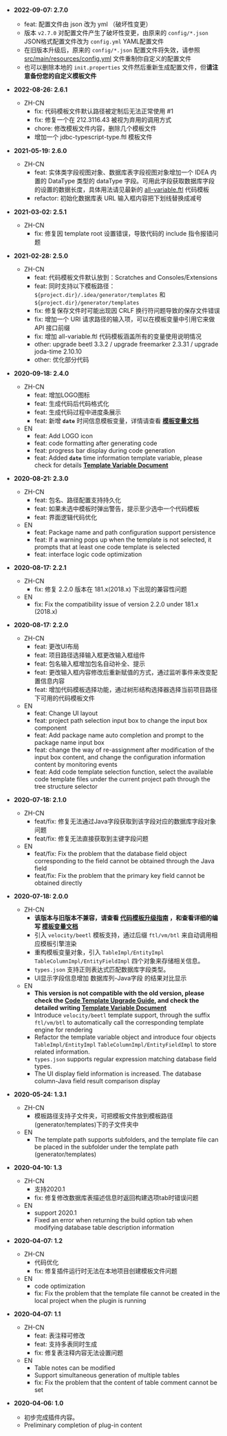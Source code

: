 - **2022-09-07: 2.7.0**
    
    - feat: 配置文件由 json 改为 yml （破坏性变更）
    - 版本 `v2.7.0` 对配置文件产生了破坏性变更，由原来的 `config/*.json` JSON格式配置文件改为 `config.yml` YAML配置文件
    - 在旧版本升级后，原来的 `config/*.json` 配置文件将失效，请参照 [src/main/resources/config.yml](https://github.com/houkunlin/Database-Generator/blob/master/src/main/resources/config.yml) 文件重制你自定义的配置文件
    - 也可以删除本地的 `init.properties` 文件然后重新生成配置文件，但**请注意备份您的自定义模板文件**
- **2022-08-26: 2.6.1**
    - ZH-CN
        - fix: 代码模板文件默认路径被定制后无法正常使用 #1
        - fix: 修复一个在 212.3116.43 被视为弃用的调用方式
        - chore: 修改模板文件内容，删除几个模板文件
        - 增加一个 jdbc-typescript-type.ftl 模板文件
- **2021-05-19: 2.6.0**
    - ZH-CN
      - feat: 实体类字段视图对象、数据库表字段视图对象增加一个 IDEA 内置的 DataType 类型的 dataType 字段。可用此字段获取数据库字段的设置的数据长度，具体用法请见最新的 [all-variable.ftl](https://github.com/houkunlin/Database-Generator/blob/master/src/main/resources/templates/all-variable.ftl) 代码模板
      - refactor: 初始化数据库表 URL 输入框内容把下划线替换成减号
- **2021-03-02: 2.5.1**
    - ZH-CN
        - fix: 修复因 template root 设置错误，导致代码的 include 指令报错问题
- **2021-02-28: 2.5.0**
    - ZH-CN
        - feat: 代码模板文件默认放到：Scratches and Consoles/Extensions
        - feat: 同时支持以下模板路径：`${project.dir}/.idea/generator/templates` 和 `${project.dir}/generator/templates`
        - fix: 修复保存文件时可能出现因 CRLF 换行符问题导致的保存文件错误
        - fix: 增加一个 URI 请求路径的输入项，可以在模板变量中引用它来做 API 接口前缀
        - fix: 增加 all-variable.ftl 代码模板涵盖所有的变量使用说明情况
        - other: upgrade beetl 3.3.2 / upgrade freemarker 2.3.31 / upgrade joda-time 2.10.10
        - other: 优化部分代码
- **2020-09-18: 2.4.0**
    - ZH-CN
      - feat: 增加LOGO图标
      - feat: 生成代码后代码格式化
      - feat: 生成代码过程中进度条展示
      - feat: 新增 **`date`** 时间信息模板变量，详情请查看  **[模板变量文档](https://github.com/houkunlin/Database-Generator/blob/master/doc/template-document.md)**
    - EN
      - feat: Add LOGO icon
      - feat: code formatting after generating code
      - feat: progress bar display during code generation
      - feat: Added **`date`** time information template variable, please check for details **[Template Variable Document](https://github.com/houkunlin/Database-Generator/blob/master/doc/template-document.md)**
- **2020-08-21: 2.3.0**
    - ZH-CN
      - feat: 包名、路径配置支持持久化
      - feat: 如果未选中模板时弹出警告，提示至少选中一个代码模板
      - feat: 界面逻辑代码优化
    - EN
      - feat: Package name and path configuration support persistence
      - feat: If a warning pops up when the template is not selected, it prompts that at least one code template is selected
      - feat: interface logic code optimization
- **2020-08-17: 2.2.1**
    - ZH-CN
      - fix: 修复 2.2.0 版本在 181.x(2018.x) 下出现的兼容性问题
    - EN
      - fix: Fix the compatibility issue of version 2.2.0 under 181.x (2018.x)
- **2020-08-17: 2.2.0**
    - ZH-CN
        - feat: 更改UI布局
        - feat: 项目路径选择输入框更改输入框组件
        - feat: 包名输入框增加包名自动补全、提示
        - feat: 更改输入框内容修改后重新赋值的方式，通过监听事件来改变配置信息内容
        - feat: 增加代码模板选择功能，通过树形结构选择器选择当前项目路径下可用的代码模板文件
    - EN
        - feat: Change UI layout
        - feat: project path selection input box to change the input box component
        - feat: Add package name auto completion and prompt to the package name input box
        - feat: change the way of re-assignment after modification of the input box content, and change the configuration information content by monitoring events
        - feat: Add code template selection function, select the available code template files under the current project path through the tree structure selector
- **2020-07-18: 2.1.0**
    - ZH-CN
        - feat/fix: 修复无法通过Java字段获取到该字段对应的数据库字段对象问题
        - feat/fix: 修复无法直接获取到主键字段问题
    - EN
        - feat/fix: Fix the problem that the database field object corresponding to the field cannot be obtained through the Java field
        - feat/fix: Fix the problem that the primary key field cannot be obtained directly
- **2020-07-18: 2.0.0**
    - ZH-CN
        - **该版本与旧版本不兼容，请查看 [代码模板升级指南](https://github.com/houkunlin/Database-Generator/blob/master/doc/upgrade-2.0.0.md) ，和查看详细的编写 [模板变量文档](https://github.com/houkunlin/Database-Generator/blob/master/doc/template-document.md)**
        - 引入 `velocity/beetl` 模板支持，通过后缀 `ftl/vm/btl` 来自动调用相应模板引擎渲染
        - 重构模板变量对象，引入 `TableImpl/EntityImpl` `TableColumnImpl/EntityFieldImpl` 四个对象来存储相关信息。
        - `types.json` 支持正则表达式匹配数据库字段类型。
        - UI显示字段信息增加 数据库列-Java字段 的结果对比显示
    - EN
        - **This version is not compatible with the old version, please check the [Code Template Upgrade Guide](https://github.com/houkunlin/Database-Generator/blob/master/doc/upgrade-2.0.0.md), and check the detailed writing [Template Variable Document](https://github.com/houkunlin/Database-Generator/blob/master/doc/template-document.md)**
        - Introduce `velocity/beetl` template support, through the suffix `ftl/vm/btl` to automatically call the corresponding template engine for rendering
        - Refactor the template variable object and introduce four objects `TableImpl/EntityImpl` `TableColumnImpl/EntityFieldImpl` to store related information.
        - `types.json` supports regular expression matching database field types.
        - The UI display field information is increased. The database column-Java field result comparison display
- **2020-05-24: 1.3.1**
    - ZH-CN
        - 模板路径支持子文件夹，可把模板文件放到模板路径(generator/templates)下的子文件夹中
    - EN
        - The template path supports subfolders, and the template file can be placed in the subfolder under the template path (generator/templates)
- **2020-04-10: 1.3**
    - ZH-CN
        - 支持2020.1
        - fix: 修复修改数据库表描述信息时返回构建选项tab时错误问题
    - EN
        - support 2020.1
        - Fixed an error when returning the build option tab when modifying database table description information
- **2020-04-07: 1.2**
    - ZH-CN
        - 代码优化
        - fix: 修复插件运行时无法在本地项目创建模板文件问题
    - EN
        - code optimization
        - fix: Fix the problem that the template file cannot be created in the local project when the plugin is running
- **2020-04-07: 1.1**
    - ZH-CN
        - feat: 表注释可修改
        - feat: 支持多表同时生成
        - fix: 修复表注释内容无法设置问题
    - EN
        - Table notes can be modified
        - Support simultaneous generation of multiple tables
        - fix: Fix the problem that the content of table comment cannot be set
- **2020-04-06: 1.0**
    - 初步完成插件内容。
    - Preliminary completion of plug-in content

